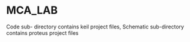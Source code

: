# MCA_LAB

Code sub- directory contains keil project files,
Schematic sub-directory contains proteus project files
